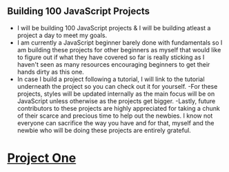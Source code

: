 ## Building 100 JavaScript Projects 

- I will be building 100 JavaScript projects & I will be building atleast a project a day to meet my goals.
- I am currently a JavaScript beginner barely done with fundamentals so I am building
these projects for other beginners as myself that would like to figure out if what they have covered so far is really sticking as I haven't seen as many resources encouraging beginners to get their hands dirty as this one.
- In case I build a project following a tutorial, I will link to the tutorial underneath the project so you can check out it for yourself.
-For these projects, styles will be updated internally as the main focus will be on JavaScript unless otherwise as the projects get bigger.
-Lastly, future contributors to these projects are highly appreciated for taking a chunk of their scarce and precious time to help out the newbies. I know not everyone can sacrifice the way
you have and for that, myself and the newbie who will be doing these projects are entirely
grateful.

# [Project One](/projectOne)